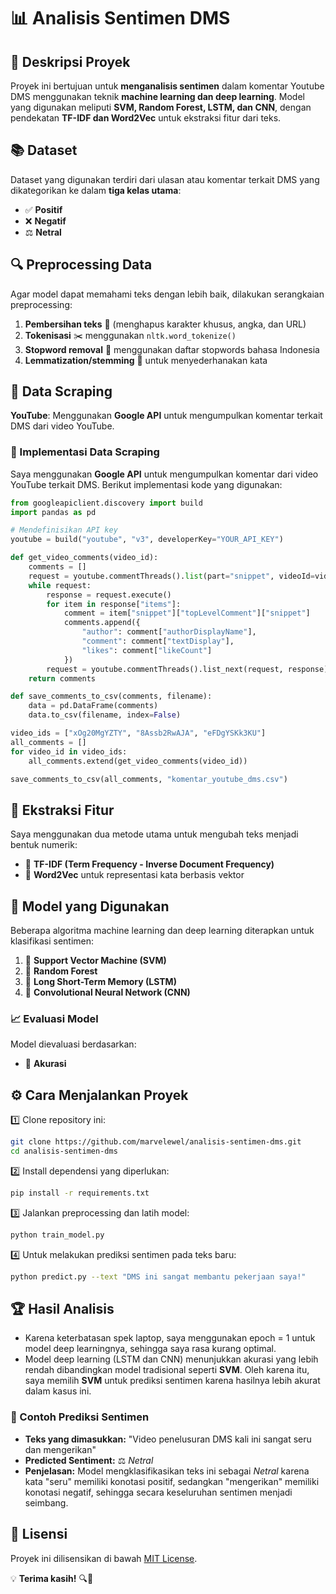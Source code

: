 # 📊 Analisis Sentimen DMS

## 🚀 Deskripsi Proyek
Proyek ini bertujuan untuk **menganalisis sentimen** dalam komentar Youtube DMS menggunakan teknik **machine learning dan deep learning**. Model yang digunakan meliputi **SVM, Random Forest, LSTM, dan CNN**, dengan pendekatan **TF-IDF dan Word2Vec** untuk ekstraksi fitur dari teks.

## 📚 Dataset
Dataset yang digunakan terdiri dari ulasan atau komentar terkait DMS yang dikategorikan ke dalam **tiga kelas utama**:
- ✅ **Positif**
- ❌ **Negatif**
- ⚖️ **Netral**

## 🔍 Preprocessing Data
Agar model dapat memahami teks dengan lebih baik, dilakukan serangkaian preprocessing:
1. **Pembersihan teks** 🧹 (menghapus karakter khusus, angka, dan URL)
2. **Tokenisasi** ✂️ menggunakan `nltk.word_tokenize()`
3. **Stopword removal** 🚫 menggunakan daftar stopwords bahasa Indonesia
4. **Lemmatization/stemming** 🔄 untuk menyederhanakan kata

## 🔎 Data Scraping
**YouTube**: Menggunakan **Google API** untuk mengumpulkan komentar terkait DMS dari video YouTube.

### 📝 Implementasi Data Scraping
Saya menggunakan **Google API** untuk mengumpulkan komentar dari video YouTube terkait DMS. Berikut implementasi kode yang digunakan:

```python
from googleapiclient.discovery import build
import pandas as pd

# Mendefinisikan API key
youtube = build("youtube", "v3", developerKey="YOUR_API_KEY")

def get_video_comments(video_id):
    comments = []
    request = youtube.commentThreads().list(part="snippet", videoId=video_id, maxResults=100)
    while request:
        response = request.execute()
        for item in response["items"]:
            comment = item["snippet"]["topLevelComment"]["snippet"]
            comments.append({
                "author": comment["authorDisplayName"],
                "comment": comment["textDisplay"],
                "likes": comment["likeCount"]
            })
        request = youtube.commentThreads().list_next(request, response)
    return comments

def save_comments_to_csv(comments, filename):
    data = pd.DataFrame(comments)
    data.to_csv(filename, index=False)

video_ids = ["xOg20MgYZTY", "8Assb2RwAJA", "eFDgYSKk3KU"]
all_comments = []
for video_id in video_ids:
    all_comments.extend(get_video_comments(video_id))

save_comments_to_csv(all_comments, "komentar_youtube_dms.csv")
```

## 🏰️ Ekstraksi Fitur
Saya menggunakan dua metode utama untuk mengubah teks menjadi bentuk numerik:
- 📌 **TF-IDF (Term Frequency - Inverse Document Frequency)**
- 📌 **Word2Vec** untuk representasi kata berbasis vektor

## 🧠 Model yang Digunakan
Beberapa algoritma machine learning dan deep learning diterapkan untuk klasifikasi sentimen:
1. 🤖 **Support Vector Machine (SVM)**
2. 🌲 **Random Forest**
3. 🔁 **Long Short-Term Memory (LSTM)**
4. 🧠 **Convolutional Neural Network (CNN)**

### 📈 Evaluasi Model
Model dievaluasi berdasarkan:
- 🎯 **Akurasi**

## ⚙️ Cara Menjalankan Proyek
1️⃣ Clone repository ini:
   ```bash
   git clone https://github.com/marvelewel/analisis-sentimen-dms.git
   cd analisis-sentimen-dms
   ```
2️⃣ Install dependensi yang diperlukan:
   ```bash
   pip install -r requirements.txt
   ```
3️⃣ Jalankan preprocessing dan latih model:
   ```bash
   python train_model.py
   ```
4️⃣ Untuk melakukan prediksi sentimen pada teks baru:
   ```bash
   python predict.py --text "DMS ini sangat membantu pekerjaan saya!"
   ```

## 🏆 Hasil Analisis
- Karena keterbatasan spek laptop, saya menggunakan epoch = 1 untuk model deep learningnya, sehingga saya rasa kurang optimal.
- Model deep learning (LSTM dan CNN) menunjukkan akurasi yang lebih rendah dibandingkan model tradisional seperti **SVM**. Oleh karena itu, saya memilih **SVM** untuk prediksi sentimen karena hasilnya lebih akurat dalam kasus ini.

### 🔮 Contoh Prediksi Sentimen
- **Teks yang dimasukkan:** "Video penelusuran DMS kali ini sangat seru dan mengerikan"
- **Predicted Sentiment:** ⚖️ *Netral*
- **Penjelasan:** Model mengklasifikasikan teks ini sebagai *Netral* karena kata "seru" memiliki konotasi positif, sedangkan "mengerikan" memiliki konotasi negatif, sehingga secara keseluruhan sentimen menjadi seimbang.


## 📝 Lisensi
Proyek ini dilisensikan di bawah [MIT License](LICENSE).

💡 **Terima kasih!** 🔍🚀

